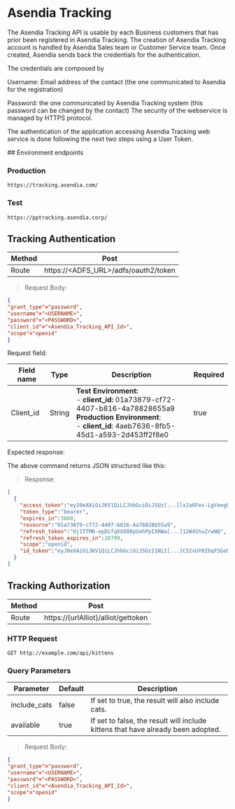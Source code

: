 # Asendia Tracking

<aside class="notice">
The Asendia Tracking API is usable by each Business customers that has prior been registered in Asendia Tracking. The creation of Asendia Tracking account is handled by Asendia Sales team or Customer Service team. Once created, Asendia sends back the credentials for the authentication.

The credentials are composed by

Username: Email address of the contact (the one communicated to Asendia for the registration)

Password: the one communicated by Asendia Tracking system (this password can be changed by the contact) The security of the webservice is managed by HTTPS protocol.

The authentication of the application accessing Asendia Tracking web service is done following the next two steps using a User Token.
</aside>
## Environment endpoints

### Production
`https://tracking.asendia.com/`

### Test

`https://pptracking.asendia.corp/`

## Tracking Authentication

| Method | Post                                 |
|--------|--------------------------------------|
| Route  | https://<ADFS_URL>/adfs/oauth2/token |

> Request Body:

```json
{ 
"grant_type"="password", 
"username"="<USERNAME>", 
"password"="<PASSWORD>", 
"client_id"="<Asendia_Tracking_API_Id>", 
"scope"="openid"
} 
```
<aside class="notice">
Request field:
</aside>

 Field name | Type    | Description                                                                                                                                                              | Required
------------| ------- |--------------------------------------------------------------------------------------------------------------------------------------------------------------------------|--------
 Client_id  | String  | **Test Environment:** <br/> - **client_id:** 01a73879-cf72-4407-b816-4a78828655a9  <br/> **Production Environment**: <br/> - **client_id**: 4aeb7636-8fb5-45d1-a593-2d453ff2f8e0 | true

<aside class="success">
Expected response:
</aside>

The above command returns JSON structured like this:

> Response:


```json
[
  {
    "access_token":"eyJ0eXAiOiJKV1QiLCJhbGciOiJSUz[...]lxJa6Fes-LgYeegPVy4TFw",
    "token_type":"bearer",
    "expires_in":3600,
    "resource":"01a73879-cf72-4407-b816-4a78828655a9",
    "refresh_token":"Uj1TTM0-epDifqXXXO0pUxhPpIXRWa[...]12W4ShuZrwNQ",
    "refresh_token_expires_in":28799,
    "scope":"openid",
    "id_token":"eyJ0eXAiOiJKV1QiLCJhbGciOiJSUzI1NiI[...]C5IvUY0IbqFSGehu2Cw"
  }
]
```

## Tracking Authorization

Method | Post
---------- | ------------------------------
Route | https://{urlAlliot}/alliot/gettoken 


### HTTP Request

`GET http://example.com/api/kittens`

### Query Parameters

Parameter | Default | Description
--------- | ------- | -----------
include_cats | false | If set to true, the result will also include cats.
available | true | If set to false, the result will include kittens that have already been adopted.


> Request Body:

```json
{ 
"grant_type"="password", 
"username"="<USERNAME>", 
"password"="<PASSWORD>", 
"client_id"="<Asendia_Tracking_API_Id>", 
"scope"="openid"
} 
```
